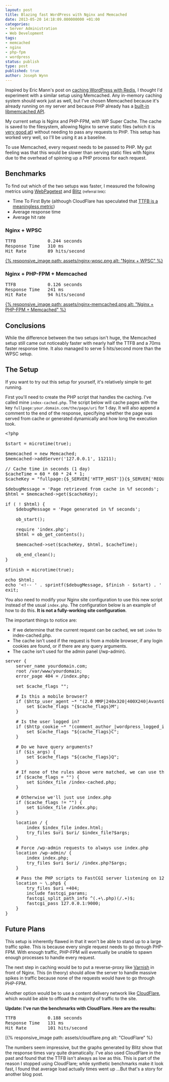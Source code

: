 ```yaml
---
layout: post
title: Blazing fast WordPress with Nginx and Memcached
date: 2013-05-20 14:18:09.000000000 +01:00
categories:
- Server Administration
- Web Development
tags:
- memcached
- nginx
- php-fpm
- wordpress
status: publish
type: post
published: true
author: Joseph Wynn
---
```


Inspired by Eric Mann's post on [caching WordPress with Redis](http://eamann.com/tech/ludicrous-speed-wordpress-caching-with-redis/), I thought I'd experiment with a similar setup using Memcached. Any in-memory caching system should work just as well, but I've chosen Memcached because it's already running on my server and because PHP already has a [built-in libmemcached API](http://www.php.net/manual/en/class.memcached.php).

My current setup is Nginx and PHP-FPM, with WP Super Cache. The cache is saved to the filesystem, allowing Nginx to serve static files (which it is [very good at](http://nbonvin.wordpress.com/2011/03/14/apache-vs-nginx-vs-varnish-vs-gwan/)) without needing to pass any requests to PHP. This setup has worked very well, so I'll be using it as a baseline.

To use Memcached, every request needs to be passed to PHP. My gut feeling was that this would be slower than serving static files with Nginx due to the overhead of spinning up a PHP process for each request.

## Benchmarks

To find out which of the two setups was faster, I measured the following metrics using [WebPagetest](http://www.webpagetest.org/) and [Blitz](http://www.blitz.io/bhm0Fw2xDFNoGcFXNKJaQSu) <small>(referral link)</small>:

*   Time To First Byte (although CloudFlare has speculated that [TTFB is a meaningless metric](http://blog.cloudflare.com/ttfb-time-to-first-byte-considered-meaningles))
*   Average response time
*   Average hit rate

<!--more-->

### Nginx + WPSC

<pre class="no-highlight">TTFB            0.244 seconds
Response Time   310 ms
Hit Rate        89 hits/second</pre>

[{% responsive_image path: assets/nginx-wpsc.png alt: "Nginx + WPSC" %}](https://www.blitz.io/report/ecce61c2da008b383a5640d7f76593e7)

### Nginx + PHP-FPM + Memcached

<pre class="no-highlight">TTFB            0.126 seconds
Response Time   241 ms
Hit Rate        94 hits/second</pre>

[{% responsive_image path: assets/nginx-memcached.png alt: "Nginx + PHP-FPM + Memcached" %}](https://www.blitz.io/report/ecce61c2da008b383a5640d7f7857f5b)

## Conclusions

While the difference between the two setups isn't huge, the Memcached setup still came out noticeably faster with nearly half the TTFB and a 70ms faster response time. It also managed to serve 5 hits/second more than the WPSC setup.

## The Setup

If you want to try out this setup for yourself, it's relatively simple to get running.

First you'll need to create the PHP script that handles the caching. I've called mine `index-cached.php`. The script below will cache pages with the key `fullpage:your.domain.com/the/page/uri` for 1 day. It will also append a comment to the end of the response, specifying whether the page was served from cache or generated dynamically and how long the execution took.

<pre class="highlight-php">&lt;?php

$start = microtime(true);

$memcached = new Memcached;
$memcached-&gt;addServer('127.0.0.1', 11211);

// Cache time in seconds (1 day)
$cacheTime = 60 * 60 * 24 * 1;
$cacheKey = "fullpage:{$_SERVER['HTTP_HOST']}{$_SERVER['REQUEST_URI']}";

$debugMessage = 'Page retrieved from cache in %f seconds';
$html = $memcached-&gt;get($cacheKey);

if ( ! $html) {
    $debugMessage = 'Page generated in %f seconds';

    ob_start();

    require 'index.php';
    $html = ob_get_contents();

    $memcached-&gt;set($cacheKey, $html, $cacheTime);

    ob_end_clean();
}

$finish = microtime(true);

echo $html;
echo '&lt;!-- ' . sprintf($debugMessage, $finish - $start) . ' --&gt;';
exit;</pre>

You also need to modify your Nginx site configuration to use this new script instead of the usual `index.php`. The configuration below is an example of how to do this. **It is not a fully-working site configuration**.

The important things to notice are:

*   If we determine that the current request can be cached, we set `index` to index-cached.php.
*   The cache isn't used if the request is from a mobile browser, if any login cookies are found, or if there are any query arguments.
*   The cache isn't used for the admin panel (/wp-admin).
<pre class="highlight-nginx">server {
    server_name yourdomain.com;
    root /var/www/yourdomain;
    error_page 404 = /index.php;

    set $cache_flags "";

    # Is this a mobile browser?
    if ($http_user_agent ~* "(2.0 MMP|240x320|400X240|AvantGo|BlackBerry|Blazer|Cellphone|Danger|DoCoMo|Elaine/3.0|EudoraWeb|Googlebot-Mobile|hiptop|IEMobile|KYOCERA/WX310K|LG/U990|MIDP-2.|MMEF20|MOT-V|NetFront|Newt|Nintendo Wii|Nitro|Nokia|Opera Mini|Palm|PlayStation Portable|portalmmm|Proxinet|ProxiNet|SHARP-TQ-GX10|SHG-i900|Small|SonyEricsson|Symbian OS|SymbianOS|TS21i-10|UP.Browser|UP.Link|webOS|Windows CE|WinWAP|YahooSeeker/M1A1-R2D2|NF-Browser|iPhone|iPod|Mobile|BlackBerry9530|G-TU915 Obigo|LGE VX|webOS|Nokia5800)" ) {
        set $cache_flags "{$cache_flags}M";
    }

    # Is the user logged in?
    if ($http_cookie ~* "(comment_author_|wordpress_logged_in_|wp-postpass_)" ) {
        set $cache_flags "${cache_flags}C";
    }

    # Do we have query arguments?
    if ($is_args) {
        set $cache_flags "${cache_flags}Q";
    }

    # If none of the rules above were matched, we can use the cache
    if ($cache_flags = "") {
        set $index_file /index-cached.php;
    }

    # Otherwise we'll just use index.php
    if ($cache_flags != "") {
        set $index_file /index.php;
    }

    location / {
        index $index_file index.html;
        try_files $uri $uri/ $index_file?$args;
    }

    # Force /wp-admin requests to always use index.php
    location /wp-admin/ {
        index index.php;
        try_files $uri $uri/ /index.php?$args;
    }

    # Pass the PHP scripts to FastCGI server listening on 127.0.0.1:9000
    location ~ \.php$ {
        try_files $uri =404;
        include fastcgi_params;
        fastcgi_split_path_info ^(.+\.php)(/.+)$;
        fastcgi_pass 127.0.0.1:9000;
    }
}</pre>

## Future Plans

This setup is inherently flawed in that it won't be able to stand up to a large traffic spike. This is because every single request needs to go through PHP-FPM. With enough traffic, PHP-FPM will eventually be unable to spawn enough processes to handle every request.

The next step in caching would be to put a reverse-proxy like [Varnish](https://www.varnish-cache.org/) in front of Nginx. This (in theory) should allow the server to handle massive spikes in traffic because none of the requests would have to go through PHP-FPM.

Another option would be to use a content delivery network like [CloudFlare](https://www.cloudflare.com/), which would be able to offload the majority of traffic to the site.

**Update: I've run the benchmarks with CloudFlare. Here are the results:**

<pre class="no-highlight">TTFB            0.188 seconds
Response Time   131 ms
Hit Rate        101 hits/second</pre>

[{% responsive_image path: assets/cloudflare.png alt: "CloudFlare" %}

The numbers seem impressive, but the graphs generated by Blitz show that the response times vary quite dramatically. I've also used CloudFlare in the past and found that the TTFB isn't always as low as this. This is part of the reason I stopped using CloudFlare; while synthetic benchmarks make it look fast, I found that average load actually times went up ...But that's a story for another blog post.
